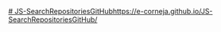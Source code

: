 [# JS-SearchRepositoriesGitHub](https://e-corneja.github.io/JS-SearchRepositoriesGitHub/)https://e-corneja.github.io/JS-SearchRepositoriesGitHub/
